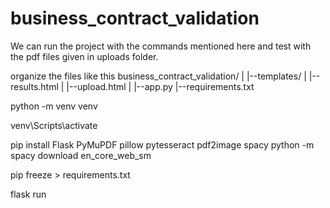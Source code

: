 # business_contract_validation

We can run the project with the commands mentioned here and test with the pdf files given in uploads folder.

organize the files like this
business_contract_validation/
|
|--templates/
|  |--results.html
|  |--upload.html
|
|--app.py
|--requirements.txt


python -m venv venv

venv\Scripts\activate

pip install Flask PyMuPDF pillow pytesseract pdf2image spacy
python -m spacy download en_core_web_sm

pip freeze > requirements.txt

flask run

